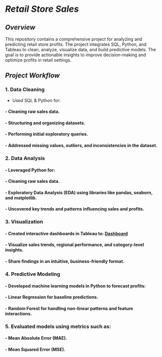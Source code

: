 # _Retail Store Sales_
## _Overview_
This repository contains a comprehensive project for analyzing and predicting retail store profits. The project integrates SQL, Python, and Tableau to clean, analyze, visualize data, and build predictive models. The goal is to provide actionable insights to improve decision-making and optimize profits in retail settings.

## _Project Workflow_
### 1. Data Cleaning
 * Used SQL & Python for:
#### - Cleaning raw sales data.
#### - Structuring and organizing datasets.
#### - Performing initial exploratory queries.
#### - Addressed missing values, outliers, and inconsistencies in the dataset.
### 2. Data Analysis
#### - Leveraged Python for:
#### - Cleaning raw sales data.
#### - Exploratory Data Analysis (EDA) using libraries like pandas, seaborn, and matplotlib.
#### - Uncovered key trends and patterns influencing sales and profits.
### 3. Visualization
#### - Created interactive dashboards in Tableau to: [Dashboard](https://public.tableau.com/views/RetailStoreSales_17337515700970/Story1?:language=en-GB&:sid=&:redirect=auth&:display_count=n&:origin=viz_share_link)
#### - Visualize sales trends, regional performance, and category-level insights.
#### - Share findings in an intuitive, business-friendly format.
### 4. Predictive Modeling
#### - Developed machine learning models in Python to forecast profits:
#### - Linear Regression for baseline predictions.
#### - Random Forest for handling non-linear patterns and feature interactions.
### 5. Evaluated models using metrics such as:
#### - Mean Absolute Error (MAE).
#### - Mean Squared Error (MSE).


